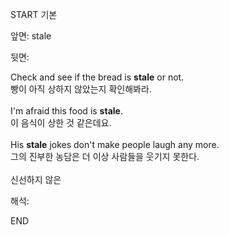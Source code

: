 START
기본

앞면:
stale


뒷면:
<div><div>Check and see if the bread is <strong>stale</strong> or not. </div><div><div>빵이 아직 상하지 않았는지 확인해봐라.</div></div></div><div><br></div><div><div>I'm afraid this food is <strong>stale</strong>. </div><div><div>이 음식이 상한 것 같은데요.</div></div></div><div><br></div><div>His <strong>stale</strong> jokes don't make people laugh any more. </div><div><div>그의 진부한 농담은 더 이상 사람들을 웃기지 못한다.</div></div><div><br></div><div>신선하지 않은</div>


해석:
<!--ID: 1746614454743-->
END